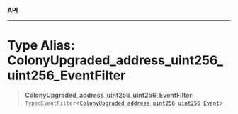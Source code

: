 [**API**](../../../README.md)

***

# Type Alias: ColonyUpgraded\_address\_uint256\_uint256\_EventFilter

> **ColonyUpgraded\_address\_uint256\_uint256\_EventFilter**: `TypedEventFilter`\<[`ColonyUpgraded_address_uint256_uint256_Event`](ColonyUpgraded_address_uint256_uint256_Event.md)\>
